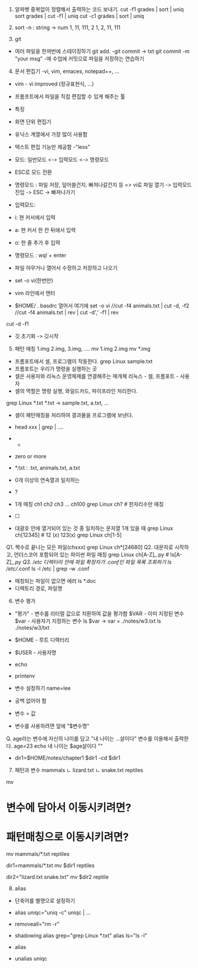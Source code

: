 1. 알파벳 중복없이 정렬해서 출력하는 코드 보내기.
 cut -f1 grades | sort | uniq
 sort grades | cut -f1 | uniq
 cut -c1 grades | sort | uniq
 
2. sort -n : string -> num
 1, 11, 111, 2
 1, 2, 11, 111
3. git
- 여러 파일을 한꺼번에 스테이징하기
git add. 
-git commit -> txt
 git commit -m "your msg"
-매 수업에 커밋으로 파일을 저장하는 연습하기

4. 문서 편집기
-vi, vim, emaces, notepad++, ...
 - vim - vi improved (정규표현식, ...)
- 프롬프트에서 파일을 직접 편집할 수 있게 해주는 툴
- 특징
 - 화면 단위 편집기
 - 유닉스 계열에서 가장 많이 사용함
 - 텍스트 편집 기능만 제공함
 -"less"
 - 모드: 일반모드 <-> 입력모드 <-> 명령모드
  - ESC로 모드 전환
  - 명령모드 : 파일 저장, 덮어쓸건지. 빠져나갈건지 등
  => vi로 파일 열기 -> 입력모드 진입 -> ESC -> 빠져나가기
  - 입력모드:
   - i: 현 커서에서 입력
   - a: 현 커서 한 칸 뒤에서 입력
   - o: 한 줄 추가 후 입력
  - 명령모드
  : wq! + enter
  - 파일 아무거나 열어서 수정하고 저장하고 나오기

  - set -o vi(한번만)
  - vim 라인에서 엔터
  - $HOME/ . basdrc 열어서 여기에
  set -o vi
//cut -f4 animals.txt | cut -d, -f2
//cut -f4 animals.txt | rev | cut -d',' -f1 | rev

cut -d -f1
- 깃 초기화 -> 깃시작

5. 패턴 매칭
1.img 2.img, 3.img, ....
mv 1.img 2.img
mv *.img
- 프롬포트에서 셀, 프로그램이 작동한다.
grep Linux sample.txt
- 프롬포트는 우리가 명령을 실행하는 곳
- 셀은 사용자와 리눅스 운영체제를 연결해주는 매개체
리눅스 - 셀, 프롬포트 - 사용자
- 셀의 역할은 명령 실행, 와일드카드, 파이프라인 처리한다.

grep Linux *.txt
*.txt -> sample.txt, a.txt, ...
- 셀이 패턴매칭을 처리하여 결과물을 프로그램에 보낸다.
- head xxx | grep | ....

- *
 - zero or more
 - *.txt : .txt, animals.txt, a.txt
 - 0개 이상의 연속열과 일치하는

 - ?
  - 1개 매칭
   ch1 ch2 ch3 ... ch100
   grep Linux ch? # 한자리수만 매칭
 - [ ]
  - 대괄호 안에 열거되어 있는 것 중 일치하는 문자열 1개 있을 때
   grep Linux ch[12345] # 12 (x) 123(x)
   grep Linux ch[1-5]

   Q1. 짝수로 끝나는 모든 파일(chxxx)
   grep Linux ch*[24680]
   Q2. 대문자로 시작하고, 언더스코어 포함되어 있는 파이썬 파일 매칭
   grep Linux ch[A-Z]*_*.py # 
   ls[A-Z]*_.py
   Q3. /etc 디렉터리 안에 파일 확장자가 .conf인 파일 목록 조회하기
   ls /etc/*.conf
   ls -l /etc | grep -w .conf

  - 매칭되는 파일이 없으면 에러
  ls *.doc
  - 디렉토리 경로, 파일명

  6. 변수 평가
  - "평가" -  변수를 리터럴 값으로 치환하여 값을 평가함
  $VAR - 이미 지정된 변수
  $var - 사용자가 지정하는 변수
   ls $var
    -> var = ./notes/w3.txt
    ls ./notes/w3/txt

   - $HOME - 루트 디렉터리
   - $USER - 사용자명

   - echo
   - printenv

   - 변수 설정하기
   name=lee
   - 공백 없어야 함
   - 변수 = 값
   - 변수를 사용하려면 앞에 "$변수명"

   Q. age라는 변수에 자신의 나이를 담고 "내 나이는 ...살이다" 변수를 이용해서 출력한다.
   age=23
   echo 내 나이는 $age살이다
   ""
   
 - dir1=$HOME/notes/chapter1
 $dir1
 -cd $dir1

 7. 패턴과 변수
 mammals
  ㄴ lizard.txt
  ㄴ snake.txt
 reptiles

 mv <from><to>
 # 변수에 담아서 이동시키려면?
 # 패턴매칭으로 이동시키려면?
 mv mammals/*.txt reptiles

dir1=mammals/*.txt
mv $dir1 reptiles

dir2="lizard.txt snake.txt"
mv $dir2 reptile

8. alias
- 단축어를 별명으로 설정하기
- alias uniqc="uniq -c"
uniqc | ...
- removeall="rm -r"

- shadowing
 alias grep="grep Linux *.txt"
 alias ls="ls -l"

- alias
- unalias uniqc